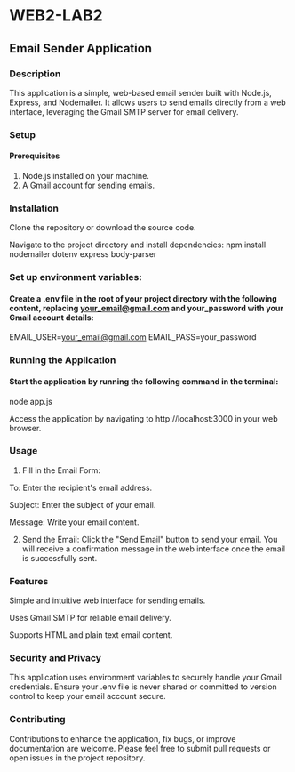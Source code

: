 # WEB2-LAB2

## Email Sender Application

### Description
This application is a simple, web-based email sender built with Node.js, Express, and Nodemailer. It allows users to send emails directly from a web interface, leveraging the Gmail SMTP server for email delivery.

### Setup
#### Prerequisites
1. Node.js installed on your machine.
2. A Gmail account for sending emails.

### Installation

Clone the repository or download the source code.

Navigate to the project directory and install dependencies: npm install nodemailer dotenv express body-parser

### Set up environment variables:

#### Create a .env file in the root of your project directory with the following content, replacing your_email@gmail.com and your_password with your Gmail account details:

EMAIL_USER=your_email@gmail.com
EMAIL_PASS=your_password

### Running the Application

#### Start the application by running the following command in the terminal:

node app.js

Access the application by navigating to http://localhost:3000 in your web browser.

### Usage

1. Fill in the Email Form:

To: Enter the recipient's email address.

Subject: Enter the subject of your email.

Message: Write your email content.

2. Send the Email: Click the "Send Email" button to send your email. You will receive a confirmation message in the web interface once the email is successfully sent.

### Features
Simple and intuitive web interface for sending emails.

Uses Gmail SMTP for reliable email delivery.

Supports HTML and plain text email content.

### Security and Privacy
This application uses environment variables to securely handle your Gmail credentials. Ensure your .env file is never shared or committed to version control to keep your email account secure.

### Contributing
Contributions to enhance the application, fix bugs, or improve documentation are welcome. Please feel free to submit pull requests or open issues in the project repository.
